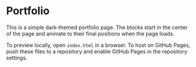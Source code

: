 # Portfolio

This is a simple dark-themed portfolio page. The blocks start in the center of the page and animate to their final positions when the page loads.

To preview locally, open `index.html` in a browser. To host on GitHub Pages, push these files to a repository and enable GitHub Pages in the repository settings.
